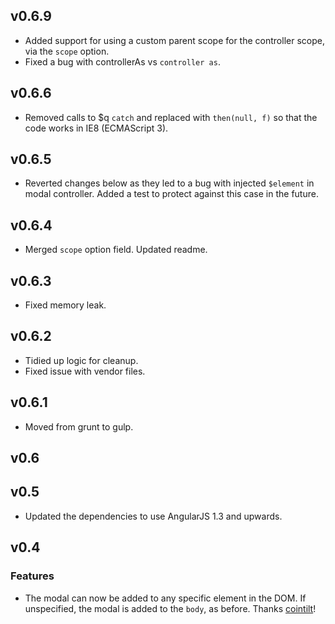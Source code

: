 ## v0.6.9

* Added support for using a custom parent scope for the controller scope, via the `scope` option.
* Fixed a bug with controllerAs vs `controller as`.

## v0.6.6

* Removed calls to $q `catch` and replaced with `then(null, f)` so that the code works in 
  IE8 (ECMAScript 3).

## v0.6.5

* Reverted changes below as they led to a bug with injected `$element` in modal controller.
  Added a test to protect against this case in the future.

## v0.6.4

* Merged `scope` option field. Updated readme.

## v0.6.3

* Fixed memory leak.

## v0.6.2

* Tidied up logic for cleanup.
* Fixed issue with vendor files.

## v0.6.1

* Moved from grunt to gulp.

## v0.6

## v0.5

* Updated the dependencies to use AngularJS 1.3 and upwards.

## v0.4

### Features

* The modal can now be added to any specific element in the DOM. If 
  unspecified, the modal is added to the `body`, as before.
  Thanks [cointilt](https://github.com/cointilt)!